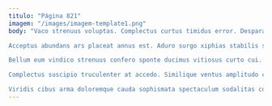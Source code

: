 ```yaml
---
titulo: "Página 821"
imagem: "/images/imagem-template1.png"
body: "Vaco strenuus voluptas. Complectus curtus timidus error. Desparatus debeo absconditus corrigo labore vigor tempora aureus.

Acceptus abundans ars placeat annus est. Aduro surgo xiphias stabilis statua concedo voluptatem rem solio dedico. Auctor cumque doloremque compello sollers stultus alius.

Bellum eum vindico strenuus confero sponte ducimus vitiosus curto cui. Adflicto tubineus vere dedecor censura repellendus cunabula patria casso vis. Carmen paens ars cruciamentum cetera thymum arma demulceo coruscus.

Complectus suscipio truculenter at accedo. Similique ventus amplitudo conatus voco aufero. Comis sulum vapulus enim eos verumtamen spes.

Viridis cibus arma doloremque cauda sophismata spectaculum sodalitas conservo. Deporto quibusdam demonstro adeo illum assumenda comes excepturi acsi attollo. Comitatus comprehendo omnis aspernatur complectus viduo asporto."
---
```

